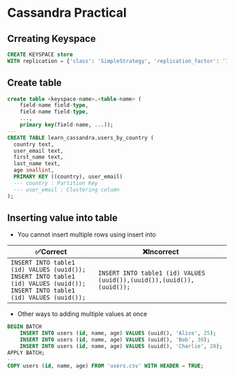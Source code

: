 # Cassandra Practical

## Crreating Keyspace

```sql
CREATE KEYSPACE store 
WITH replication = {'class': 'SimpleStrategy', 'replication_factor': '1'} ;
```

## Create table

```sql
create table <keyspace-name>.<table-name> (
    field-name field-type,
    field-name field-type,
    ...,
    primary key(field-name, ...));
---
CREATE TABLE learn_cassandra.users_by_country (
  country text,
  user_email text,
  first_name text,
  last_name text,
  age smallint,
  PRIMARY KEY ((country), user_email)
  --- country : Partition Key
  --- user_email : Clustering column
);
```

## Inserting value into table
- You cannot insert multiple rows using insert into

| ✅Correct | ❌Incorrect |
|-|-|
| `INSERT INTO table1 (id) VALUES (uuid());`<br>`INSERT INTO table1 (id) VALUES (uuid());`<br>`INSERT INTO table1 (id) VALUES (uuid());`<br> | `INSERT INTO table1 (id) VALUES (uuid()),(uuid()),(uuid()),(uuid());` |

- Other ways to adding multiple values at once

```sql
BEGIN BATCH
    INSERT INTO users (id, name, age) VALUES (uuid(), 'Alice', 25);
    INSERT INTO users (id, name, age) VALUES (uuid(), 'Bob', 30);
    INSERT INTO users (id, name, age) VALUES (uuid(), 'Charlie', 28);
APPLY BATCH;
---
COPY users (id, name, age) FROM 'users.csv' WITH HEADER = TRUE;
```
